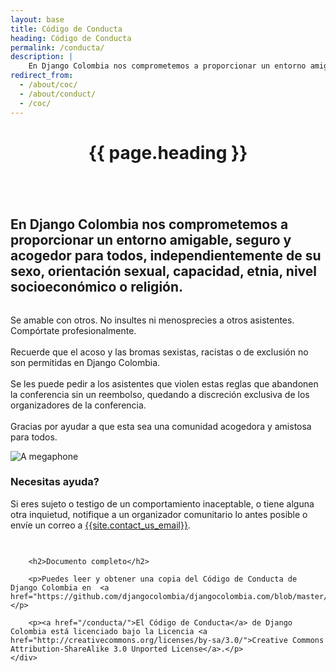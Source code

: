 ```yaml
---
layout: base
title: Código de Conducta
heading: Código de Conducta
permalink: /conducta/
description: |
    En Django Colombia nos comprometemos a proporcionar un entorno amigable, seguro y acogedor para todos, independientemente de su sexo, orientación sexual, capacidad, etnia, nivel socioeconómico o religión (o la falta de ella).
redirect_from:
  - /about/coc/
  - /about/conduct/
  - /coc/
---
```


<header class="subpage-header">
  <h1>{{ page.heading }}</h1>
</header>

<div class="content subpage-content">
  <section class="section-pad">
    <div class="row column">
        <h2 class="demp">
        En Django Colombia nos comprometemos a proporcionar un entorno amigable, seguro y acogedor para todos, independientemente de su sexo, orientación sexual, capacidad, etnia, nivel socioeconómico o religión.
        </h2>
    </div>
  </section>

  <section class="section-pad theme-light-gray">
    <div class="row card-row">
        <div class="medium-6 column">
            <p>Se amable con otros. No insultes ni menosprecies a otros asistentes. Compórtate profesionalmente.
                <br />
                <br />
                Recuerde que el acoso y las bromas sexistas, racistas o de exclusión no son permitidas en Django Colombia.
                <br />
                <br />
                Se les puede pedir a los asistentes que violen estas reglas que abandonen la conferencia sin un reembolso, quedando a discreción exclusiva de los organizadores de la conferencia.
                <br />
                <br />
                Gracias por ayudar a que esta sea una comunidad acogedora y amistosa para todos.
            </p>
        </div>
        <div class="medium-6 column">
          <div class="card card-theme-eminence icon-right">
            <img
              src="{{ "/static/img/megaphone.svg" | relative_url }}"
              alt="A megaphone"
              class="card-icon"
              />
              <div class="card-section">
                  <h3 class="card-title" id="program">Necesitas ayuda?</h3>
                  <p>Si eres sujeto o testigo de un comportamiento inaceptable, o tiene alguna otra inquietud, notifique a un organizador comunitario lo antes posible o envíe un correo a <a href="mailto:{{site.contact_us_email}}">{{site.contact_us_email}}</a>.</p>
              </div>
          </div>
        </div>
    </div>
  </section>

  <section class="section-pad">
    <div class="row column">
        <h2 class="demp"></h2>
        
        <h2>Documento completo</h2>
    
        <p>Puedes leer y obtener una copia del Código de Conducta de Django Colombia en  <a href="https://github.com/djangocolombia/djangocolombia.com/blob/master/CODE_OF_CONDUCT.md">Github</a>.</p>

        <p><a href="/conducta/">El Código de Conducta</a> de Django Colombia está licenciado bajo la Licencia <a href="http://creativecommons.org/licenses/by-sa/3.0/">Creative Commons Attribution-ShareAlike 3.0 Unported License</a>.</p>
    </div>
  </section>
</div><!-- end .content -->
